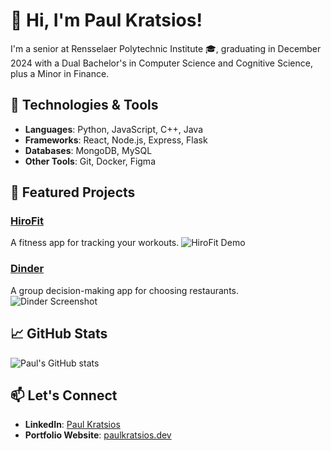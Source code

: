 # 👋 Hi, I'm Paul Kratsios!  
I'm a senior at Rensselaer Polytechnic Institute 🎓, graduating in December 2024 with a Dual Bachelor's in Computer Science and Cognitive Science, plus a Minor in Finance.

## 🔧 Technologies & Tools
- **Languages**: Python, JavaScript, C++, Java
- **Frameworks**: React, Node.js, Express, Flask
- **Databases**: MongoDB, MySQL
- **Other Tools**: Git, Docker, Figma

## 🚀 Featured Projects
### [HiroFit](https://github.com/PaulKratsios18/HiroFit)  
A fitness app for tracking your workouts.
![HiroFit Demo](./images/hirofit-demo.gif)

### [Dinder](https://github.com/PaulKratsios18/Dinder)  
A group decision-making app for choosing restaurants.
![Dinder Screenshot](./images/dinder-screenshot.png)

## 📈 GitHub Stats
![Paul's GitHub stats](https://github-readme-stats.vercel.app/api?username=PaulKratsios18&show_icons=true&theme=radical)

## 📫 Let's Connect
- **LinkedIn**: [Paul Kratsios](https://www.linkedin.com/in/paulkratsios)
- **Portfolio Website**: [paulkratsios.dev](https://paulkratsios.dev)
